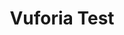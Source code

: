 ---
layout: default
category: bts
tags: ["VR","Unity","GEARVR"]
video: "https://player.vimeo.com/video/171912799?badge=0&amp;autopause=0&amp;player_id=0&amp;app_id=72231"
title: "Vuforia Test"
thumbnail: "https://i.vimeocdn.com/video/577483881_295x166.jpg?r=pad"
---